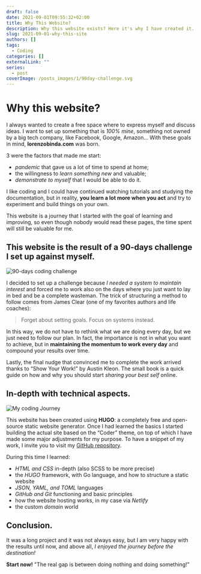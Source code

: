 ```yaml
---
draft: false
date: 2021-09-01T09:55:32+02:00
title: Why This Website?
description: Why this website exists? Here it's why I have created it.
slug: 2021-09-01-why-this-site
authors: []
tags:
  - Coding
categories: []
externalLink: ""
series:
  - post
coverImage: /posts_images/1/90day-challenge.svg
---
```

# Why this website?

I always wanted to create a free space where to express myself and discuss ideas. I want to set up something that is *100% mine*, something not owned by a big tech company, like Facebook, Google, Amazon... With these goals in mind, **lorenzobinda.com** was born.

3 were the factors that made me start: 

* *pandemic* that gave us a lot of time to spend at home;
* the willingness to *learn something new* and valuable;
* *demonstrate to myself* that I would be able to do it.

I like coding and I could have continued watching tutorials and studying the documentation, but in reality, **you learn a lot more when you act** and try to experiment and build things on your own. 

This website is a journey that I started with the goal of learning and improving, so even though nobody would read these pages, the time spent will still be valuable for me.

## This website is the result of a 90-days challenge I set up against myself.

![90-days coding challenge](/posts_images/1/90day-challenge.svg)

I decided to set up a challenge because *I needed a system to maintain interest* and forced me to work also on the days where you just want to lay in bed and be a complete wasteman. 
The trick of structuring a method to follow comes from James Clear (one of my favorites authors and life coaches):

> Forget about setting goals. Focus on systems instead.

In this way, we do not have to rethink what we are doing every day, but we just need to follow our plan. In fact, the importance is not in what you want to achieve, but in **maintaining the momentum to work every day** and compound your results over time.

Lastly, the final nudge that convinced me to complete the work arrived thanks to “Show Your Work!” by Austin Kleon. The small book is a quick guide on how and why you should start *sharing your best self* online.

## In-depth with technical aspects.

![My coding Journey](/posts_images/1/coding-journey.svg)

This website has been created using **HUGO**: a completely free and open-source static website generator. Once I had learned the basics I started building the actual site based on the “Coder” theme, on top of which I have made some major adjustments for my purpose. To have a snippet of my work, I invite you to visit my [GitHub repository](https://github.com/lorenzobinda/personal-site). 

During this time I learned:

* *HTML and CSS* in-depth (also SCSS to be more precise)
* the *HUGO* framework, with Go language, and how to structure a static website
* *JSON, YAML, and TOML* languages
* *GitHub and Git* functioning and basic principles
* how the website hosting works, in my case via *Netlify*
* the custom *domain* world

## Conclusion.

It was a long project and it was not always easy, but I am very happy with the results until now, and above all, *I enjoyed the journey before the destination!*

**Start now!** "The real gap is between doing nothing and doing something!”